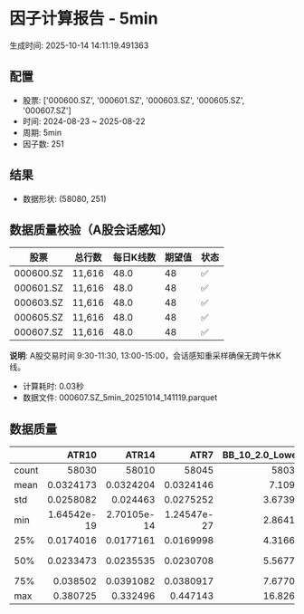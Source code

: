 # 因子计算报告 - 5min

生成时间: 2025-10-14 14:11:19.491363

## 配置

- 股票: ['000600.SZ', '000601.SZ', '000603.SZ', '000605.SZ', '000607.SZ']
- 时间: 2024-08-23 ~ 2025-08-22
- 周期: 5min
- 因子数: 251

## 结果

- 数据形状: (58080, 251)

## 数据质量校验（A股会话感知）

| 股票 | 总行数 | 每日K线数 | 期望值 | 状态 |
|------|--------|----------|--------|------|
| 000600.SZ | 11,616 | 48.0 | 48 | ✅ |
| 000601.SZ | 11,616 | 48.0 | 48 | ✅ |
| 000603.SZ | 11,616 | 48.0 | 48 | ✅ |
| 000605.SZ | 11,616 | 48.0 | 48 | ✅ |
| 000607.SZ | 11,616 | 48.0 | 48 | ✅ |

**说明**: A股交易时间 9:30-11:30, 13:00-15:00，会话感知重采样确保无跨午休K线。
- 计算耗时: 0.03秒
- 数据文件: 000607.SZ_5min_20251014_141119.parquet

## 数据质量

|       |           ATR10 |           ATR14 |            ATR7 |   BB_10_2.0_Lower |   BB_10_2.0_Middle |   BB_10_2.0_Upper |   BB_10_2.0_Width |   BB_15_2.0_Lower |   BB_15_2.0_Middle |   BB_15_2.0_Upper |   BB_15_2.0_Width |   BB_20_2.0_Lower |   BB_20_2.0_Middle |   BB_20_2.0_Upper |   BB_20_2.0_Width |     BOLB_20 |        CCI10 |        CCI14 |        CCI20 |       EMA12 |       EMA15 |       EMA20 |        EMA3 |        EMA5 |        EMA8 |     FIXLB10 |      FIXLB3 |      FIXLB5 |      FIXLB8 |      FMAX10 |      FMAX15 |      FMAX20 |       FMAX5 |     FMEAN10 |     FMEAN15 |     FMEAN20 |      FMEAN5 |      FMIN10 |      FMIN15 |      FMIN20 |       FMIN5 |      FSTD10 |      FSTD15 |      FSTD20 |       FSTD5 |     LEXLB10 |      LEXLB3 |      LEXLB5 |      LEXLB8 |        MA10 |        MA15 |        MA20 |         MA3 |         MA5 |         MA8 |            MACD |    MACD_12_26_9 |     MACD_6_13_4 |     MACD_8_17_5 |       MACD_HIST |     MACD_SIGNAL |    MEANLB10 |     MEANLB3 |     MEANLB5 |     MEANLB8 |         MSTD10 |        MSTD15 |          MSTD5 |       Momentum1 |      Momentum10 |      Momentum12 |      Momentum15 |      Momentum20 |       Momentum3 |       Momentum5 |       Momentum8 |               OBV |   OBV_SMA10 |   OBV_SMA15 |   OBV_SMA20 |    OBV_SMA5 |   Position10 |   Position12 |   Position15 |   Position20 |   Position25 |   Position30 |    Position5 |    Position8 |        RAND |      RANDNX |       RANDX |       RPROB |     RPROBCX |     RPROBNX |      RPROBX |          RSI |      RSI10 |        RSI14 |       RSI7 |        STCX |           STOCH |     STOCH_10_14 |     STOCH_14_20 |      STOCH_7_10 |         STX |   TA_ADXR_14 |   TA_ADX_14 |   TA_APO_fastperiod12_matype0_slowperiod26 |   TA_AROONOSC_14 |   TA_AROON_14_down |   TA_AROON_14_up |    TA_CCI_14 |   TA_CDL2CROWS |   TA_CDL3BLACKCROWS |   TA_CDL3INSIDE |   TA_CDL3LINESTRIKE |   TA_CDL3OUTSIDE |   TA_CDL3STARSINSOUTH |   TA_CDL3WHITESOLDIERS |   TA_CDLABANDONEDBABY |   TA_CDLADVANCEBLOCK |   TA_CDLBELTHOLD |   TA_CDLBREAKAWAY |   TA_CDLCLOSINGMARUBOZU |   TA_CDLCONCEALBABYSWALL |   TA_CDLCOUNTERATTACK |   TA_CDLDARKCLOUDCOVER |   TA_CDLDOJI |   TA_CDLDOJISTAR |   TA_CDLDRAGONFLYDOJI |   TA_CDLENGULFING |   TA_CDLEVENINGDOJISTAR |   TA_CDLEVENINGSTAR |   TA_CDLGAPSIDESIDEWHITE |   TA_CDLGRAVESTONEDOJI |   TA_CDLHAMMER |   TA_CDLHANGINGMAN |   TA_CDLHARAMI |   TA_CDLHARAMICROSS |   TA_CDLHIGHWAVE |   TA_CDLHIKKAKE |   TA_CDLHOMINGPIGEON |   TA_CDLIDENTICAL3CROWS |   TA_CDLINNECK |   TA_CDLINVERTEDHAMMER |   TA_CDLKICKING |   TA_CDLKICKINGBYLENGTH |   TA_CDLLADDERBOTTOM |   TA_CDLLONGLEGGEDDOJI |   TA_CDLLONGLINE |   TA_CDLMARUBOZU |   TA_CDLMATCHINGLOW |   TA_CDLMATHOLD |   TA_CDLMORNINGDOJISTAR |   TA_CDLMORNINGSTAR |   TA_CDLONNECK |   TA_CDLPIERCING |   TA_CDLRICKSHAWMAN |   TA_CDLRISEFALL3METHODS |   TA_CDLSEPARATINGLINES |   TA_CDLSHOOTINGSTAR |   TA_CDLSHORTLINE |   TA_CDLSPINNINGTOP |   TA_CDLSTALLEDPATTERN |   TA_CDLSTICKSANDWICH |   TA_CDLTAKURI |   TA_CDLTASUKIGAP |   TA_CDLTHRUSTING |   TA_CDLTRISTAR |   TA_CDLUNIQUE3RIVER |   TA_CDLUPSIDEGAP2CROWS |   TA_CDLXSIDEGAP3METHODS |   TA_DEMA_10 |   TA_DEMA_20 |   TA_DEMA_5 |    TA_DX_14 |   TA_EMA_10 |   TA_EMA_20 |   TA_EMA_30 |    TA_EMA_5 |   TA_EMA_60 |   TA_KAMA_10 |   TA_KAMA_20 |   TA_MFI_14 |   TA_MIDPRICE_10 |   TA_MIDPRICE_20 |   TA_MIDPRICE_5 |   TA_MOM_10 |   TA_ROCP_10 |   TA_ROCR100_10 |   TA_ROCR_10 |     TA_ROC_10 |    TA_RSI_14 |      TA_SAR |   TA_SMA_10 |   TA_SMA_20 |   TA_SMA_30 |    TA_SMA_5 |   TA_SMA_60 |   TA_STOCHF_D |   TA_STOCHF_K |   TA_STOCHRSI_fastd_period3_fastk_period5_timeperiod14_D |   TA_STOCHRSI_fastd_period3_fastk_period5_timeperiod14_K |   TA_STOCH_D |   TA_STOCH_K |    TA_T3_10 |    TA_T3_20 |     TA_T3_5 |   TA_TEMA_10 |   TA_TEMA_20 |   TA_TEMA_5 |   TA_TRIMA_10 |   TA_TRIMA_20 |   TA_TRIMA_5 |   TA_TRIX_14 |   TA_ULTOSC_timeperiod17_timeperiod214_timeperiod328 |   TA_WILLR_14 |   TA_WMA_10 |   TA_WMA_20 |    TA_WMA_5 |       TRENDLB10 |      TRENDLB3 |      TRENDLB5 |      TRENDLB8 |         Trend10 |         Trend12 |       Trend15 |       Trend20 |        Trend25 |        Trend5 |        Trend8 |      VWAP10 |      VWAP15 |      VWAP20 |      VWAP25 |      VWAP30 |   Volume_Momentum10 |   Volume_Momentum15 |   Volume_Momentum20 |   Volume_Momentum25 |   Volume_Momentum30 |   Volume_Ratio10 |   Volume_Ratio15 |   Volume_Ratio20 |   Volume_Ratio25 |   Volume_Ratio30 |    WILLR14 |    WILLR18 |    WILLR21 |     WILLR9 |
|:------|----------------:|----------------:|----------------:|------------------:|-------------------:|------------------:|------------------:|------------------:|-------------------:|------------------:|------------------:|------------------:|-------------------:|------------------:|------------------:|------------:|-------------:|-------------:|-------------:|------------:|------------:|------------:|------------:|------------:|------------:|------------:|------------:|------------:|------------:|------------:|------------:|------------:|------------:|------------:|------------:|------------:|------------:|------------:|------------:|------------:|------------:|------------:|------------:|------------:|------------:|------------:|------------:|------------:|------------:|------------:|------------:|------------:|------------:|------------:|------------:|----------------:|----------------:|----------------:|----------------:|----------------:|----------------:|------------:|------------:|------------:|------------:|---------------:|--------------:|---------------:|----------------:|----------------:|----------------:|----------------:|----------------:|----------------:|----------------:|----------------:|------------------:|------------:|------------:|------------:|------------:|-------------:|-------------:|-------------:|-------------:|-------------:|-------------:|-------------:|-------------:|------------:|------------:|------------:|------------:|------------:|------------:|------------:|-------------:|-----------:|-------------:|-----------:|------------:|----------------:|----------------:|----------------:|----------------:|------------:|-------------:|------------:|-------------------------------------------:|-----------------:|-------------------:|-----------------:|-------------:|---------------:|--------------------:|----------------:|--------------------:|-----------------:|----------------------:|-----------------------:|----------------------:|---------------------:|-----------------:|------------------:|------------------------:|-------------------------:|----------------------:|-----------------------:|-------------:|-----------------:|----------------------:|------------------:|------------------------:|--------------------:|-------------------------:|-----------------------:|---------------:|-------------------:|---------------:|--------------------:|-----------------:|----------------:|---------------------:|------------------------:|---------------:|-----------------------:|----------------:|------------------------:|---------------------:|-----------------------:|-----------------:|-----------------:|--------------------:|----------------:|------------------------:|--------------------:|---------------:|-----------------:|--------------------:|-------------------------:|------------------------:|---------------------:|------------------:|--------------------:|-----------------------:|----------------------:|---------------:|------------------:|------------------:|----------------:|---------------------:|------------------------:|-------------------------:|-------------:|-------------:|------------:|------------:|------------:|------------:|------------:|------------:|------------:|-------------:|-------------:|------------:|-----------------:|-----------------:|----------------:|------------:|-------------:|----------------:|-------------:|--------------:|-------------:|------------:|------------:|------------:|------------:|------------:|------------:|--------------:|--------------:|---------------------------------------------------------:|---------------------------------------------------------:|-------------:|-------------:|------------:|------------:|------------:|-------------:|-------------:|------------:|--------------:|--------------:|-------------:|-------------:|-----------------------------------------------------:|--------------:|------------:|------------:|------------:|----------------:|--------------:|--------------:|--------------:|----------------:|----------------:|--------------:|--------------:|---------------:|--------------:|--------------:|------------:|------------:|------------:|------------:|------------:|--------------------:|--------------------:|--------------------:|--------------------:|--------------------:|-----------------:|-----------------:|-----------------:|-----------------:|-----------------:|-----------:|-----------:|-----------:|-----------:|
| count | 58030           | 58010           | 58045           |       58035       |        58035       |       58035       |       58035       |       58010       |        58010       |       58010       |       58010       |       57985       |        57985       |       57985       |       57985       | 58080       | 57990        | 57950        | 57890        | 58080       | 58080       | 58080       | 58080       | 58080       | 58080       | 58080       | 58080       | 58080       | 58080       | 58035       | 58010       | 57985       | 58060       | 58080       | 58080       | 58080       | 58080       | 58080       | 58080       | 58080       | 58080       | 58080       | 58080       | 58080       | 58080       | 58080       | 58080       | 58080       | 58080       | 58035       | 58010       | 57985       | 58070       | 58060       | 58045       | 57915           | 57915           | 58005           | 57980           | 57915           | 57915           | 58080       | 58080       | 58080       | 58080       | 58035          | 58010         | 58060          | 58030           | 58030           | 58030           | 58030           | 58030           | 58030           | 58030           | 58030           |   58080           | 58035       | 58010       | 57985       | 58060       | 58035        | 58025        | 58010        | 57985        | 57960        | 57935        | 58060        | 58045        | 58080       | 58080       | 58080       | 58080       | 58080       | 58080       | 58080       | 58010        | 58030      | 58010        | 58045      | 58080       | 57995           | 57905           | 57825           | 57960           | 58080       |  57945       | 57945       |                                58025       |      58080       |        58080       |      58080       | 57950        |          58080 |       58080         |   58080         |      58080          |     58080        |            58065      |          58080         |        58080          |          58080       |     58080        |    58080          |             58080       |                    58080 |          58080        |           58080        |   58080      |    58080         |           58080       |       58080       |            58080        |        58080        |            58080         |            58080       |    58080       |        58080       |   58080        |        58080        |       58080      |    58080        |        58080         |            58080        |   58080        |            58080       |  58080          |          58080          |                58080 |             58080      |       58080      |     58080        |          58080      |           58080 |           58080         |        58080        |   58080        |    58080         |          58080      |             58080        |             58080       |         58080        |      58080        |          58080      |           58080        |          58080        |    58080       |    58080          |      58080        |   58080         |       58080          |          58080          |            58080         |  58080       |  58080       | 58080       | 58080       | 58080       | 58080       | 58080       | 58080       | 58080       |  58035       |  57985       | 58080       |      58080       |      58080       |     58080       | 58080       |  58080       |     58080       |  58080       | 58030         | 58010        | 58080       | 58035       | 57985       | 57935       | 58060       | 57785       |   58080       |   58080       |                                              58080       |                                              58080       |  58080       |  58080       | 58080       | 58080       | 58080       |  58080       |  58080       | 58080       |   58035       |   57985       |  58060       |  58080       |                                          58080       |    58015      | 58035       | 57985       | 58060       | 58035           | 58070         | 58060         | 58045         | 58035           | 58025           | 58010         | 57985         | 57960          | 58060         | 58045         | 57985       | 57985       | 57985       | 57985       | 57985       |     58030           |     58030           |     58030           |     58030           |     58030           |      58080       |      58080       |      58080       |      58080       |      58080       | 58015      | 57995      | 57980      | 58040      |
| mean  |     0.0324173   |     0.0324204   |     0.0324146   |           7.1094  |            7.1146  |           7.1198  |           7.1146  |           7.10823 |            7.11477 |           7.12131 |           7.11477 |           7.10724 |            7.11494 |           7.12264 |           7.11494 |     7.11431 |    -0.589728 |     0.196644 |     1.34883  |     7.11283 |     7.11243 |     7.11176 |     7.11404 |     7.11377 |     7.11337 |     7.11431 |     7.11431 |     7.11431 |     7.11431 |     7.1146  |     7.11477 |     7.11494 |     7.11444 |     7.11431 |     7.11431 |     7.11431 |     7.11431 |     7.11431 |     7.11431 |     7.11431 |     7.11431 |     7.11431 |     7.11431 |     7.11431 |     7.11431 |     7.11431 |     7.11431 |     7.11431 |     7.11431 |     7.1146  |     7.11477 |     7.11494 |     7.11438 |     7.11444 |     7.11454 |     0.00187889  |     0.00187889  |     0.000942549 |     0.00121016  |     2.32901e-06 |     0.00187656  |     7.11431 |     7.11431 |     7.11431 |     7.11431 |     0.0274003  |     0.033841  |     0.0194168  |     0.000505147 |     0.000505147 |     0.000505147 |     0.000505147 |     0.000505147 |     0.000505147 |     0.000505147 |     0.000505147 |  782179           |     7.1146  |     7.11477 |     7.11494 |     7.11444 |     0.463449 |     0.463669 |     0.464545 |     0.466566 |     0.46904  |     0.471827 |     0.462952 |     0.463096 |     7.11431 |     7.11431 |     7.11431 |     7.11431 |     7.11431 |     7.11431 |     7.11431 |    50.5291   |    50.2913 |    50.5291   |    50.0408 |     7.11431 |    46.4149      |    46.3085      |    46.3839      |    46.2893      |     7.11431 |     29.3351  |    29.3351  |                                    7.11467 |          7.11431 |            7.11431 |          7.11431 |     0.196644 |              0 |          -0.0137741 |      -0.0206612 |          0.00860882 |        -0.337466 |               49.3975 |              0.0860882 |           -0.00344353 |             -0.24449 |        -0.556129 |        0.00172176 |                -1.17769 |                        0 |             -0.036157 |              -0.065427 |      32.0403 |       -0.0585399 |               7.76171 |          -5.73003 |               -0.094697 |           -0.148072 |                0.0499311 |                8.43492 |        1.58574 |           -4.81405 |       0.319215 |            0.393595 |          10.186  |        0.464876 |            0.0792011 |               -0.213499 |      -0.179063 |                1.59952 |     -0.00172176 |              0.00172176 |                    0 |                28.5003 |          -1.1949 |        -0.933196 |              3.0303 |               0 |               0.0705923 |            0.108471 |      -0.246212 |        0.0447658 |             11.1536 |                 0        |                -2.43629 |            -0.382231 |          0.812672 |             10.1894 |              -0.115358 |              0.110193 |        7.75482 |       -0.00688705 |         -0.130854 |      -0.0309917 |           0.00688705 |             -0.00172176 |               -0.0154959 |      7.1131  |      7.11176 |     7.11377 |     7.11431 |     7.1131  |     7.11176 |     7.11042 |     7.11377 |     7.10642 |      7.1146  |      7.11494 |     7.11431 |          7.11431 |          7.11431 |         7.11431 |     7.11431 |      7.11431 |         7.11431 |      7.11431 |     0.0505147 |    50.5291   |     7.11431 |     7.1146  |     7.11494 |     7.11528 |     7.11444 |     7.11632 |       7.11431 |       7.11431 |                                                  7.11431 |                                                  7.11431 |      7.11431 |      7.11431 |     7.11431 |     7.11431 |     7.11431 |      7.1131  |      7.11176 |     7.11377 |       7.1146  |       7.11494 |      7.11444 |      7.11431 |                                              7.11431 |      -51.3688 |     7.1146  |     7.11494 |     7.11444 |    -0.033562    |    -0.0262748 |    -0.0323033 |    -0.0352328 |    -0.033562    |    -0.0305739   |    -0.0247336 |    -0.0147663 |    -0.00450444 |    -0.0323033 |    -0.0352328 |     7.03396 |     7.03396 |     7.03396 |     7.03396 |     7.03396 |         0.000505147 |         0.000505147 |         0.000505147 |         0.000505147 |         0.000505147 |          7.11431 |          7.11431 |          7.11431 |          7.11431 |          7.11431 |   -51.3688 |   -51.4682 |   -51.5194 |   -51.11   |
| std   |     0.0258082   |     0.024463    |     0.0275252   |           3.67392 |            3.67658 |           3.67926 |           3.67658 |           3.67296 |            3.67635 |           3.67977 |           3.67635 |           3.67211 |            3.67613 |           3.68019 |           3.67613 |     3.67704 |    92.2924   |    97.235    |   103.144    |     3.67595 |     3.67567 |     3.67522 |     3.67681 |     3.67661 |     3.67632 |     3.67704 |     3.67704 |     3.67704 |     3.67704 |     3.67658 |     3.67635 |     3.67613 |     3.67682 |     3.67704 |     3.67704 |     3.67704 |     3.67704 |     3.67704 |     3.67704 |     3.67704 |     3.67704 |     3.67704 |     3.67704 |     3.67704 |     3.67704 |     3.67704 |     3.67704 |     3.67704 |     3.67704 |     3.67658 |     3.67635 |     3.67613 |     3.67692 |     3.67682 |     3.67668 |     0.0394677   |     0.0394677   |     0.0286429   |     0.0316721   |     0.0121552   |     0.0370534   |     3.67704 |     3.67704 |     3.67704 |     3.67704 |     0.0425098  |     0.0497625 |     0.0327339  |     0.0139989   |     0.0139989   |     0.0139989   |     0.0139989   |     0.0139989   |     0.0139989   |     0.0139989   |     0.0139989   |       1.01938e+06 |     3.67658 |     3.67635 |     3.67613 |     3.67682 |     0.307675 |     0.30492  |     0.302069 |     0.299265 |     0.297562 |     0.296915 |     0.32357  |     0.311908 |     3.67704 |     3.67704 |     3.67704 |     3.67704 |     3.67704 |     3.67704 |     3.67704 |    13.0562   |    14.993  |    13.0562   |    17.3911 |     3.67704 |    27.7369      |    19.5209      |    19.0783      |    19.8011      |     3.67704 |     13.7982  |    13.7982  |                                    3.67649 |          3.67704 |            3.67704 |          3.67704 |    97.235    |              0 |           1.17356   |       5.28135   |          1.37619    |         8.61786  |               25.9104 |              2.93284   |            0.586811   |              4.93859 |        52.4757   |        0.414941   |                51.6968  |                        0 |              7.88387  |               2.55706  |      46.6635 |       11.0408    |              26.757   |          30.747   |                3.07586  |            3.84519  |               10.9705    |               27.7913  |       12.4925  |           21.4065  |      32.9647   |           27.3482   |          34.3914 |       18.9641   |            2.81318   |                4.6157   |       4.22783  |               12.5458  |      1.09784    |              1.09784    |                    0 |                45.142  |          45.4885 |        41.6869   |             17.1421 |               0 |               2.65601   |            3.29174  |       4.95591  |        2.11534   |             31.4797 |                 0.586821 |                16.7245  |             6.17071  |         32.2329   |             35.5959 |               3.39451  |              3.31773  |       26.7462  |        1.17362    |          3.61504  |       5.92652   |           0.829861   |              0.414941   |                1.90145   |      3.67613 |      3.67522 |     3.67661 |     3.67704 |     3.67613 |     3.67522 |     3.67432 |     3.67661 |     3.67159 |      3.67658 |      3.67613 |     3.67704 |          3.67704 |          3.67704 |         3.67704 |     3.67704 |      3.67704 |         3.67704 |      3.67704 |     1.39989   |    13.0562   |     3.67704 |     3.67658 |     3.67613 |     3.6757  |     3.67682 |     3.67446 |       3.67704 |       3.67704 |                                                  3.67704 |                                                  3.67704 |      3.67704 |      3.67704 |     3.67704 |     3.67704 |     3.67704 |      3.67613 |      3.67522 |     3.67661 |       3.67658 |       3.67613 |      3.67682 |      3.67704 |                                              3.67704 |       30.4731 |     3.67658 |     3.67613 |     3.67682 |     1.14629     |     0.797704  |     0.977615  |     1.09707   |     1.14629     |     1.18367     |     1.2275    |     1.27827   |     1.31467    |     0.977615  |     1.09707   |     3.68541 |     3.68541 |     3.68541 |     3.68541 |     3.68541 |         0.0139989   |         0.0139989   |         0.0139989   |         0.0139989   |         0.0139989   |          3.67704 |          3.67704 |          3.67704 |          3.67704 |          3.67704 |    30.4731 |    30.1842 |    30.0297 |    31.1659 |
| min   |     1.64542e-19 |     2.70105e-14 |     1.24547e-27 |           2.86417 |            2.866   |           2.86783 |           2.866   |           2.86807 |            2.87    |           2.87193 |           2.87    |           2.86968 |            2.8715  |           2.87332 |           2.8715  |     2.85    |  -666.663    |  -933.326    | -1333.32     |     2.8665  |     2.86806 |     2.87045 |     2.85894 |     2.86141 |     2.86394 |     2.85    |     2.85    |     2.85    |     2.85    |     2.866   |     2.87    |     2.8715  |     2.86    |     2.85    |     2.85    |     2.85    |     2.85    |     2.85    |     2.85    |     2.85    |     2.85    |     2.85    |     2.85    |     2.85    |     2.85    |     2.85    |     2.85    |     2.85    |     2.85    |     2.866   |     2.87    |     2.8715  |     2.85667 |     2.86    |     2.865   |    -0.446951    |    -0.446951    |    -0.436091    |    -0.428195    |    -0.182742    |    -0.393653    |     2.85    |     2.85    |     2.85    |     2.85    |     0          |     0         |     0          |    -0.124797    |    -0.124797    |    -0.124797    |    -0.124797    |    -0.124797    |    -0.124797    |    -0.124797    |    -0.124797    | -679339           |     2.866   |     2.87    |     2.8715  |     2.86    |     0        |     0        |     0        |     0        |     0        |     0        |     0        |     0        |     2.85    |     2.85    |     2.85    |     2.85    |     2.85    |     2.85    |     2.85    |     0.068883 |     0      |     0.068883 |     0      |     2.85    |    -6.63173e-13 |    -4.22265e-13 |    -2.63528e-13 |    -3.99325e-13 |     2.85    |      6.18443 |     6.18443 |                                    2.8675  |          2.85    |            2.85    |          2.85    |  -933.326    |              0 |        -100         |    -100         |       -100          |      -100        |                0      |              0         |         -100          |           -100       |      -100        |        0          |              -100       |                        0 |           -100        |            -100        |       0      |     -100         |               0       |        -100       |             -100        |         -100        |             -100         |                0       |        0       |         -100       |    -100        |         -100        |        -100      |     -200        |            0         |             -100        |    -100        |                0       |   -100          |           -100          |                    0 |                 0      |        -100      |      -100        |              0      |               0 |               0         |            0        |    -100        |        0         |              0      |              -100        |              -100       |          -100        |       -100        |           -100      |            -100        |              0        |        0       |     -100          |       -100        |    -100         |           0          |           -100          |             -100         |      2.86531 |      2.87045 |     2.86141 |     2.85    |     2.86531 |     2.87045 |     2.87505 |     2.86141 |     2.88832 |      2.866   |      2.8715  |     2.85    |          2.85    |          2.85    |         2.85    |     2.85    |      2.85    |         2.85    |      2.85    |   -12.4797    |     0.068883 |     2.85    |     2.866   |     2.8715  |     2.87267 |     2.86    |     2.8885  |       2.85    |       2.85    |                                                  2.85    |                                                  2.85    |      2.85    |      2.85    |     2.85    |     2.85    |     2.85    |      2.86531 |      2.87045 |     2.86141 |       2.866   |       2.8715  |      2.86    |      2.85    |                                              2.85    |     -100      |     2.866   |     2.8715  |     2.86    |    -2.84605     |    -1.1547    |    -1.78885   |    -2.47487   |    -2.84605     |    -3.17543     |    -3.61478   |    -4.24853   |    -4.8        |    -1.78885   |    -2.47487   |     0       |     0       |     0       |     0       |     0       |        -0.124797    |        -0.124797    |        -0.124797    |        -0.124797    |        -0.124797    |          2.85    |          2.85    |          2.85    |          2.85    |          2.85    |  -100      |  -100      |  -100      |  -100      |
| 25%   |     0.0174016   |     0.0177161   |     0.0169998   |           4.31669 |            4.32    |           4.32374 |           4.32    |           4.31522 |            4.32    |           4.32415 |           4.32    |           4.31496 |            4.3195  |           4.32489 |           4.3195  |     4.32    |   -59.7619   |   -59.0619   |   -58.17     |     4.31952 |     4.31995 |     4.31954 |     4.32036 |     4.32023 |     4.31991 |     4.32    |     4.32    |     4.32    |     4.32    |     4.32    |     4.32    |     4.3195  |     4.32    |     4.32    |     4.32    |     4.32    |     4.32    |     4.32    |     4.32    |     4.32    |     4.32    |     4.32    |     4.32    |     4.32    |     4.32    |     4.32    |     4.32    |     4.32    |     4.32    |     4.32    |     4.32    |     4.3195  |     4.32    |     4.32    |     4.32    |    -0.0104744   |    -0.0104744   |    -0.00708957  |    -0.008088    |    -0.00332106  |    -0.00997314  |     4.32    |     4.32    |     4.32    |     4.32    |     0.00948683 |     0.0112546 |     0.00707107 |    -0.00464396  |    -0.00464396  |    -0.00464396  |    -0.00464396  |    -0.00464396  |    -0.00464396  |    -0.00464396  |    -0.00464396  |   79459           |     4.32    |     4.32    |     4.3195  |     4.32    |     0.2      |     0.2      |     0.2      |     0.2      |     0.2      |     0.205882 |     0.2      |     0.2      |     4.32    |     4.32    |     4.32    |     4.32    |     4.32    |     4.32    |     4.32    |    42.3634   |    40.8405 |    42.3634   |    38.6245 |     4.32    |    22.2222      |    31.9728      |    32.4583      |    31.9881      |     4.32    |     19.4419  |    19.4419  |                                    4.32    |          4.32    |            4.32    |          4.32    |   -59.0619   |              0 |           0         |       0         |          0          |         0        |               29.3189 |              0         |            0          |              0       |         0        |        0          |                 0       |                        0 |              0        |               0        |       0      |        0         |               0       |           0       |                0        |            0        |                0         |                0       |        0       |            0       |       0        |            0        |           0      |        0        |            0         |                0        |       0        |                0       |      0          |              0          |                    0 |                 0      |           0      |         0        |              0      |               0 |               0         |            0        |       0        |        0         |              0      |                 0        |                 0       |             0        |          0        |              0      |               0        |              0        |        0       |        0          |          0        |       0         |           0          |              0          |                0         |      4.3197  |      4.31954 |     4.32023 |     4.32    |     4.3197  |     4.31954 |     4.31944 |     4.32023 |     4.32149 |      4.32    |      4.3195  |     4.32    |          4.32    |          4.32    |         4.32    |     4.32    |      4.32    |         4.32    |      4.32    |    -0.464396  |    42.3634   |     4.32    |     4.32    |     4.3195  |     4.32033 |     4.32    |     4.32117 |       4.32    |       4.32    |                                                  4.32    |                                                  4.32    |      4.32    |      4.32    |     4.32    |     4.32    |     4.32    |      4.3197  |      4.31954 |     4.32023 |       4.32    |       4.3195  |      4.32    |      4.32    |                                              4.32    |      -76.9231 |     4.32    |     4.3195  |     4.32    |    -0.948682    |    -0.57735   |    -0.883541  |    -0.935413  |    -0.948682    |    -0.972579    |    -0.976315  |    -0.996066  |    -1.00584    |    -0.883541  |    -0.935413  |     4.29787 |     4.29787 |     4.29787 |     4.29787 |     4.29787 |        -0.00464396  |        -0.00464396  |        -0.00464396  |        -0.00464396  |        -0.00464396  |          4.32    |          4.32    |          4.32    |          4.32    |          4.32    |   -76.9231 |   -77.591  |   -77.7778 |   -75      |
| 50%   |     0.0233473   |     0.0235535   |     0.0230708   |           5.56772 |            5.572   |           5.57533 |           5.572   |           5.56725 |            5.572   |           5.57738 |           5.572   |           5.56506 |            5.573   |           5.57861 |           5.573   |     5.57    |    -1.35017  |    -1.14514  |    -0.824649 |     5.57052 |     5.57063 |     5.56886 |     5.57016 |     5.57091 |     5.57043 |     5.57    |     5.57    |     5.57    |     5.57    |     5.572   |     5.572   |     5.573   |     5.572   |     5.57    |     5.57    |     5.57    |     5.57    |     5.57    |     5.57    |     5.57    |     5.57    |     5.57    |     5.57    |     5.57    |     5.57    |     5.57    |     5.57    |     5.57    |     5.57    |     5.572   |     5.572   |     5.573   |     5.57    |     5.572   |     5.57125 |     0.000103246 |     0.000103246 |    -5.79131e-05 |    -4.58148e-08 |    -0.000140538 |     0.000176782 |     5.57    |     5.57    |     5.57    |     5.57    |     0.0156347  |     0.0193465 |     0.0114018  |     0           |     0           |     0           |     0           |     0           |     0           |     0           |     0           |  462060           |     5.572   |     5.572   |     5.573   |     5.572   |     0.475    |     0.462963 |     0.461538 |     0.461538 |     0.461538 |     0.466667 |     0.5      |     0.5      |     5.57    |     5.57    |     5.57    |     5.57    |     5.57    |     5.57    |     5.57    |    50.1236   |    49.6993 |    50.1236   |    49.4151 |     5.57    |    45.4545      |    46.4368      |    46.4345      |    46.5468      |     5.57    |     26.3391  |    26.3391  |                                    5.5725  |          5.57    |            5.57    |          5.57    |    -1.14514  |              0 |           0         |       0         |          0          |         0        |               48.6616 |              0         |            0          |              0       |         0        |        0          |                 0       |                        0 |              0        |               0        |       0      |        0         |               0       |           0       |                0        |            0        |                0         |                0       |        0       |            0       |       0        |            0        |           0      |        0        |            0         |                0        |       0        |                0       |      0          |              0          |                    0 |                 0      |           0      |         0        |              0      |               0 |               0         |            0        |       0        |        0         |              0      |                 0        |                 0       |             0        |          0        |              0      |               0        |              0        |        0       |        0          |          0        |       0         |           0          |              0          |                0         |      5.5703  |      5.56886 |     5.57091 |     5.57    |     5.5703  |     5.56886 |     5.56812 |     5.57091 |     5.56638 |      5.572   |      5.573   |     5.57    |          5.57    |          5.57    |         5.57    |     5.57    |      5.57    |         5.57    |      5.57    |     0         |    50.1236   |     5.57    |     5.572   |     5.573   |     5.57233 |     5.572   |     5.56983 |       5.57    |       5.57    |                                                  5.57    |                                                  5.57    |      5.57    |      5.57    |     5.57    |     5.57    |     5.57    |      5.5703  |      5.56886 |     5.57091 |       5.572   |       5.573   |      5.572   |      5.57    |                                              5.57    |      -50      |     5.572   |     5.573   |     5.572   |    -4.32244e-14 |     0         |     0         |     0         |    -4.32244e-14 |    -3.29345e-14 |     0         |     0         |     0          |     0         |     0         |     5.54699 |     5.54699 |     5.54699 |     5.54699 |     5.54699 |         0           |         0           |         0           |         0           |         0           |          5.57    |          5.57    |          5.57    |          5.57    |          5.57    |   -50      |   -50      |   -50      |   -50      |
| 75%   |     0.038502    |     0.0391082   |     0.0380917   |           7.67703 |            7.682   |           7.68682 |           7.682   |           7.67478 |            7.68067 |           7.68683 |           7.68067 |           7.67388 |            7.6815  |           7.68782 |           7.6815  |     7.68    |    55.1082   |    55.5468   |    56.0602   |     7.67913 |     7.67939 |     7.67696 |     7.68176 |     7.68075 |     7.67965 |     7.68    |     7.68    |     7.68    |     7.68    |     7.682   |     7.68067 |     7.6815  |     7.6825  |     7.68    |     7.68    |     7.68    |     7.68    |     7.68    |     7.68    |     7.68    |     7.68    |     7.68    |     7.68    |     7.68    |     7.68    |     7.68    |     7.68    |     7.68    |     7.68    |     7.682   |     7.68067 |     7.6815  |     7.68333 |     7.6825  |     7.6825  |     0.0117501   |     0.0117501   |     0.00721632  |     0.00859417  |     0.00319274  |     0.0114367   |     7.68    |     7.68    |     7.68    |     7.68    |     0.0292309  |     0.036684  |     0.0204939  |     0.00445293  |     0.00445293  |     0.00445293  |     0.00445293  |     0.00445293  |     0.00445293  |     0.00445293  |     0.00445293  |       1.26477e+06 |     7.682   |     7.68067 |     7.6815  |     7.6825  |     0.714286 |     0.714286 |     0.714286 |     0.714286 |     0.72     |     0.722932 |     0.714286 |     0.714286 |     7.68    |     7.68    |     7.68    |     7.68    |     7.68    |     7.68    |     7.68    |    57.8007   |    59.0965 |    57.8007   |    60.98   |     7.68    |    69.8413      |    60.7856      |    60.4027      |    60.9049      |     7.68    |     35.8024  |    35.8024  |                                    7.68167 |          7.68    |            7.68    |          7.68    |    55.5468   |              0 |           0         |       0         |          0          |         0        |               69.28   |              0         |            0          |              0       |         0        |        0          |                 0       |                        0 |              0        |               0        |     100      |        0         |               0       |           0       |                0        |            0        |                0         |                0       |        0       |            0       |       0        |            0        |           0      |        0        |            0         |                0        |       0        |                0       |      0          |              0          |                    0 |               100      |           0      |         0        |              0      |               0 |               0         |            0        |       0        |        0         |              0      |                 0        |                 0       |             0        |          0        |              0      |               0        |              0        |        0       |        0          |          0        |       0         |           0          |              0          |                0         |      7.6798  |      7.67696 |     7.68075 |     7.68    |     7.6798  |     7.67696 |     7.6763  |     7.68075 |     7.68025 |      7.682   |      7.6815  |     7.68    |          7.68    |          7.68    |         7.68    |     7.68    |      7.68    |         7.68    |      7.68    |     0.445293  |    57.8007   |     7.68    |     7.682   |     7.6815  |     7.68233 |     7.6825  |     7.69167 |       7.68    |       7.68    |                                                  7.68    |                                                  7.68    |      7.68    |      7.68    |     7.68    |     7.68    |     7.68    |      7.6798  |      7.67696 |     7.68075 |       7.682   |       7.6815  |      7.6825  |      7.68    |                                              7.68    |      -25      |     7.682   |     7.6815  |     7.6825  |     0.866025    |     0.57735   |     0.730296  |     0.840027  |     0.866025    |     0.883832    |     0.908971  |     0.940427  |     0.961443   |     0.730296  |     0.840027  |     7.63939 |     7.63939 |     7.63939 |     7.63939 |     7.63939 |         0.00445293  |         0.00445293  |         0.00445293  |         0.00445293  |         0.00445293  |          7.68    |          7.68    |          7.68    |          7.68    |          7.68    |   -25      |   -25      |   -25      |   -25      |
| max   |     0.380725    |     0.332496    |     0.447143    |          16.8262  |           16.852   |          16.8778  |          16.852   |          16.7929  |           16.8167  |          16.8404  |          16.8167  |          16.7655  |           16.7885  |          16.8115  |          16.7885  |    17.09    |   666.663    |   933.326    |  1333.32     |    16.7801  |    16.7519  |    16.7333  |    16.9805  |    16.8949  |    16.8399  |    17.09    |    17.09    |    17.09    |    17.09    |    16.852   |    16.8167  |    16.7885  |    16.95    |    17.09    |    17.09    |    17.09    |    17.09    |    17.09    |    17.09    |    17.09    |    17.09    |    17.09    |    17.09    |    17.09    |    17.09    |    17.09    |    17.09    |    17.09    |    17.09    |    16.852   |    16.8167  |    16.7885  |    17.0233  |    16.95    |    16.8712  |     0.560745    |     0.560745    |     0.58832     |     0.563621    |     0.268499    |     0.483511    |    17.09    |    17.09    |    17.09    |    17.09    |     1.07712    |     1.08537   |     0.900628   |     0.214542    |     0.214542    |     0.214542    |     0.214542    |     0.214542    |     0.214542    |     0.214542    |     0.214542    |       5.33668e+06 |    16.852   |    16.8167  |    16.7885  |    16.95    |     1        |     1        |     1        |     1        |     1        |     1        |     1        |     1        |    17.09    |    17.09    |    17.09    |    17.09    |    17.09    |    17.09    |    17.09    |   100        |   100      |   100        |   100      |    17.09    |   100           |   100           |   100           |   100           |    17.09    |     99.7283  |    99.7283  |                                   16.8292  |         17.09    |           17.09    |         17.09    |   933.326    |              0 |           0         |     100         |        100          |       100        |              100      |            100         |            0          |              0       |       100        |      100          |               100       |                        0 |            100        |               0        |     100      |      100         |             100       |         100       |                0        |            0        |              100         |              100       |      100       |            0       |     100        |          100        |         100      |      200        |          100         |                0        |       0        |              100       |    100          |            100          |                    0 |               100      |         100      |       100        |            100      |               0 |             100         |          100        |       0        |      100         |            100      |               100        |               100       |             0        |        100        |            100      |               0        |            100        |      100       |      100          |          0        |     100         |         100          |              0          |              100         |     16.8074  |     16.7333  |    16.8949  |    17.09    |    16.8074  |    16.7333  |    16.6888  |    16.8949  |    16.5903  |     16.852   |     16.7885  |    17.09    |         17.09    |         17.09    |        17.09    |    17.09    |     17.09    |        17.09    |     17.09    |    21.4542    |   100        |    17.09    |    16.852   |    16.7885  |    16.7373  |    16.95    |    16.5832  |      17.09    |      17.09    |                                                 17.09    |                                                 17.09    |     17.09    |     17.09    |    17.09    |    17.09    |    17.09    |     16.8074  |     16.7333  |    16.8949  |      16.852   |      16.7885  |     16.95    |     17.09    |                                             17.09    |        0      |    16.852   |    16.7885  |    16.95    |     2.84605     |     1.1547    |     1.78885   |     2.47487   |     2.84605     |     3.17543     |     3.61478   |     4.24853   |     4.8        |     1.78885   |     2.47487   |    16.8952  |    16.8952  |    16.8952  |    16.8952  |    16.8952  |         0.214542    |         0.214542    |         0.214542    |         0.214542    |         0.214542    |         17.09    |         17.09    |         17.09    |         17.09    |         17.09    |     0      |     0      |     0      |     0      |
